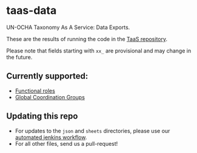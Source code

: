 # taas-data
UN-OCHA Taxonomy As A Service: Data Exports.

These are the results of running the code in the [TaaS repository](https://github.com/UN-OCHA/taas).

Please note that fields starting with `xx_` are provisional and may change in the future.

## Currently supported:

- [Functional roles](https://raw.githubusercontent.com/UN-OCHA/taas-data/master/json/v1/functional_roles.json)
- [Global Coordination Groups](https://raw.githubusercontent.com/UN-OCHA/taas-data/master/json/beta-v1/global_coordination_groups.json)


## Updating this repo

- For updates to the `json` and `sheets` directories, please use our [automated jenkins workflow](docs/workflow.md).
- For all other files, send us a pull-request!
